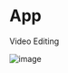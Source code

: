 # App
Video Editing

![image](https://user-images.githubusercontent.com/95020824/222950299-2d2f2ff9-10a2-4c91-ae55-f6933c0e86cd.png)
